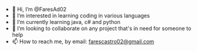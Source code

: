 - 👋 Hi, I’m @FaresAd02
- 👀 I’m interested in learning coding in various languages
- 🌱 I’m currently learning java, c# and python
- 💞️ I’m looking to collaborate on any project that's in need for someone to help
- 📫 How to reach me, by email: farescastro02@gmail.com

<!---
FaresAd02/FaresAd02 is a ✨ special ✨ repository because its `README.md` (this file) appears on your GitHub profile.
You can click the Preview link to take a look at your changes.
--->
